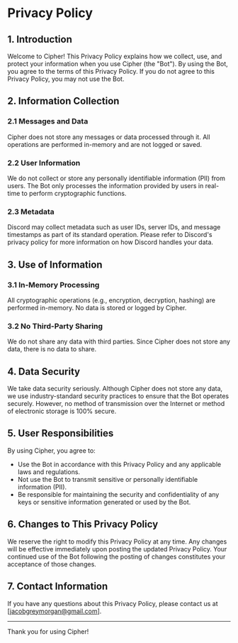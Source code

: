 # Privacy Policy

## 1. Introduction

Welcome to Cipher! This Privacy Policy explains how we collect, use, and protect your information when you use Cipher (the "Bot"). By using the Bot, you agree to the terms of this Privacy Policy. If you do not agree to this Privacy Policy, you may not use the Bot.

## 2. Information Collection

### 2.1 Messages and Data

Cipher does not store any messages or data processed through it. All operations are performed in-memory and are not logged or saved.

### 2.2 User Information

We do not collect or store any personally identifiable information (PII) from users. The Bot only processes the information provided by users in real-time to perform cryptographic functions.

### 2.3 Metadata

Discord may collect metadata such as user IDs, server IDs, and message timestamps as part of its standard operation. Please refer to Discord's privacy policy for more information on how Discord handles your data.

## 3. Use of Information

### 3.1 In-Memory Processing

All cryptographic operations (e.g., encryption, decryption, hashing) are performed in-memory. No data is stored or logged by Cipher.

### 3.2 No Third-Party Sharing

We do not share any data with third parties. Since Cipher does not store any data, there is no data to share.

## 4. Data Security

We take data security seriously. Although Cipher does not store any data, we use industry-standard security practices to ensure that the Bot operates securely. However, no method of transmission over the Internet or method of electronic storage is 100% secure.

## 5. User Responsibilities

By using Cipher, you agree to:
- Use the Bot in accordance with this Privacy Policy and any applicable laws and regulations.
- Not use the Bot to transmit sensitive or personally identifiable information (PII).
- Be responsible for maintaining the security and confidentiality of any keys or sensitive information generated or used by the Bot.

## 6. Changes to This Privacy Policy

We reserve the right to modify this Privacy Policy at any time. Any changes will be effective immediately upon posting the updated Privacy Policy. Your continued use of the Bot following the posting of changes constitutes your acceptance of those changes.

## 7. Contact Information

If you have any questions about this Privacy Policy, please contact us at [jacobgreymorgan@gmail.com].

---

Thank you for using Cipher!
